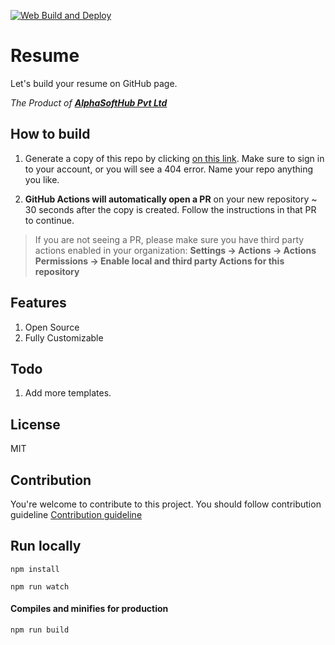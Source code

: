  [![Web Build and Deploy](https://github.com/alphasofthub/resume/actions/workflows/build.yaml/badge.svg)](https://github.com/alphasofthub/resume/actions/workflows/build.yaml)
  

# Resume
Let's build your resume on GitHub page.


*The Product of **[AlphaSoftHub Pvt Ltd](http://alphasofthub.com/)***

## How to build

1. Generate a copy of this repo by clicking [on this link](https://github.com/alphasofthub/resume/generate). Make sure to sign in to your account, or you will see a 404 error. Name your repo anything you like.

2. **GitHub Actions will automatically open a PR** on your new repository ~ 30 seconds after the copy is created. Follow the instructions in that PR to continue.
> If you are not seeing a PR, please make sure you have third party actions enabled in your organization: **Settings -> Actions -> Actions Permissions -> Enable local and third party Actions for this repository**

 

## Features

1. Open Source
2. Fully Customizable


## Todo

1. Add more templates.


## License

MIT
  

## Contribution
You're welcome to contribute to this project. You should follow contribution guideline [Contribution guideline](https://github.com/alphasofthub/resume/blob/main/CONTRIBUTING.md)


## Run locally


```
npm install
```  
```
npm run watch
```
 
#### Compiles and minifies for production
```
npm run build
```
